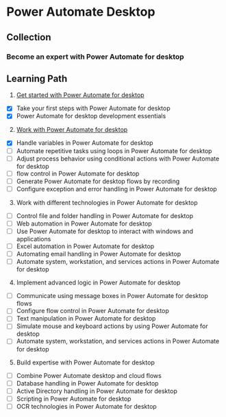 # Power Automate Desktop

## Collection 

### Become an expert with Power Automate for desktop

## Learning Path

1. [Get started with Power Automate for desktop](https://github.com/emanoelcampos/power-automate-desktop/tree/master/getting-started)
- [x] Take your first steps with Power Automate for desktop
- [x] Power Automate for desktop development essentials

2. [Work with Power Automate for desktop](https://github.com/emanoelcampos/power-automate-desktop/tree/master/working-with-pa)
- [x] Handle variables in Power Automate for desktop
- [ ] Automate repetitive tasks using loops in Power Automate for desktop
- [ ] Adjust process behavior using conditional actions with Power Automate for desktop
- [ ]  flow control in Power Automate for desktop
- [ ] Generate Power Automate for desktop flows by recording
- [ ] Configure exception and error handling in Power Automate for desktop

3. Work with different technologies in Power Automate for desktop
- [ ] Control file and folder handling in Power Automate for desktop
- [ ] Web automation in Power Automate for desktop
- [ ] Use Power Automate for desktop to interact with windows and applications
- [ ] Excel automation in Power Automate for desktop
- [ ] Automating email handling in Power Automate for desktop
- [ ] Automate system, workstation, and services actions in Power Automate for desktop

4. Implement advanced logic in Power Automate for desktop
- [ ] Communicate using message boxes in Power Automate for desktop flows
- [ ] Configure flow control in Power Automate for desktop
- [ ] Text manipulation in Power Automate for desktop
- [ ] Simulate mouse and keyboard actions by using Power Automate for desktop
- [ ] Automate system, workstation, and services actions in Power Automate for desktop

5. Build expertise with Power Automate for desktop
- [ ] Combine Power Automate desktop and cloud flows
- [ ] Database handling in Power Automate for desktop
- [ ] Active Directory handling in Power Automate for desktop
- [ ] Scripting in Power Automate for desktop
- [ ] OCR technologies in Power Automate for desktop